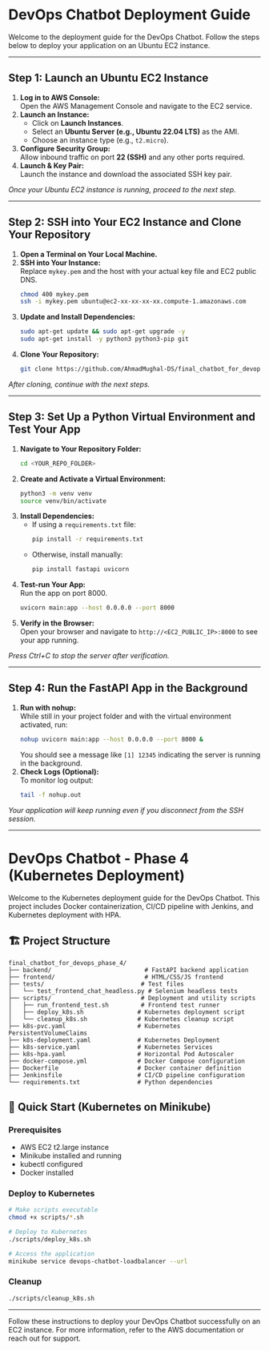 # DevOps Chatbot Deployment Guide

Welcome to the deployment guide for the DevOps Chatbot. Follow the steps below to deploy your application on an Ubuntu EC2 instance.

---

## Step 1: Launch an Ubuntu EC2 Instance

1. **Log in to AWS Console:**  
   Open the AWS Management Console and navigate to the EC2 service.
2. **Launch an Instance:**  
   - Click on **Launch Instances**.
   - Select an **Ubuntu Server (e.g., Ubuntu 22.04 LTS)** as the AMI.
   - Choose an instance type (e.g., `t2.micro`).
3. **Configure Security Group:**  
   Allow inbound traffic on port **22 (SSH)** and any other ports required.
4. **Launch & Key Pair:**  
   Launch the instance and download the associated SSH key pair.

*Once your Ubuntu EC2 instance is running, proceed to the next step.*

---

## Step 2: SSH into Your EC2 Instance and Clone Your Repository

1. **Open a Terminal on Your Local Machine.**
2. **SSH into Your Instance:**  
   Replace `mykey.pem` and the host with your actual key file and EC2 public DNS.
   ```bash
   chmod 400 mykey.pem
   ssh -i mykey.pem ubuntu@ec2-xx-xx-xx-xx.compute-1.amazonaws.com
   ```
3. **Update and Install Dependencies:**  
   ```bash
   sudo apt-get update && sudo apt-get upgrade -y
   sudo apt-get install -y python3 python3-pip git
   ```
4. **Clone Your Repository:**  
   ```bash
   git clone https://github.com/AhmadMughal-DS/final_chatbot_for_devops
   ```

*After cloning, continue with the next steps.*

---

## Step 3: Set Up a Python Virtual Environment and Test Your App

1. **Navigate to Your Repository Folder:**  
   ```bash
   cd <YOUR_REPO_FOLDER>
   ```
2. **Create and Activate a Virtual Environment:**  
   ```bash
   python3 -m venv venv
   source venv/bin/activate
   ```
3. **Install Dependencies:**
   - If using a `requirements.txt` file:
     ```bash
     pip install -r requirements.txt
     ```
   - Otherwise, install manually:
     ```bash
     pip install fastapi uvicorn
     ```
4. **Test-run Your App:**  
   Run the app on port 8000.
   ```bash
   uvicorn main:app --host 0.0.0.0 --port 8000
   ```
5. **Verify in the Browser:**  
   Open your browser and navigate to `http://<EC2_PUBLIC_IP>:8000` to see your app running.

*Press Ctrl+C to stop the server after verification.*

---

## Step 4: Run the FastAPI App in the Background

1. **Run with nohup:**  
   While still in your project folder and with the virtual environment activated, run:
   ```bash
   nohup uvicorn main:app --host 0.0.0.0 --port 8000 &
   ```
   You should see a message like `[1] 12345` indicating the server is running in the background.
2. **Check Logs (Optional):**  
   To monitor log output:
   ```bash
   tail -f nohup.out
   ```

*Your application will keep running even if you disconnect from the SSH session.*

---

# DevOps Chatbot - Phase 4 (Kubernetes Deployment)

Welcome to the Kubernetes deployment guide for the DevOps Chatbot. This project includes Docker containerization, CI/CD pipeline with Jenkins, and Kubernetes deployment with HPA.

## 🏗️ Project Structure

```
final_chatbot_for_devops_phase_4/
├── backend/                          # FastAPI backend application
├── frontend/                         # HTML/CSS/JS frontend
├── tests/                           # Test files
│   └── test_frontend_chat_headless.py # Selenium headless tests
├── scripts/                         # Deployment and utility scripts
│   ├── run_frontend_test.sh         # Frontend test runner
│   ├── deploy_k8s.sh               # Kubernetes deployment script
│   └── cleanup_k8s.sh              # Kubernetes cleanup script
├── k8s-pvc.yaml                    # Kubernetes PersistentVolumeClaims
├── k8s-deployment.yaml             # Kubernetes Deployment
├── k8s-service.yaml                # Kubernetes Services
├── k8s-hpa.yaml                    # Horizontal Pod Autoscaler
├── docker-compose.yml              # Docker Compose configuration
├── Dockerfile                      # Docker container definition
├── Jenkinsfile                     # CI/CD pipeline configuration
└── requirements.txt                # Python dependencies
```

## 🚀 Quick Start (Kubernetes on Minikube)

### Prerequisites
- AWS EC2 t2.large instance
- Minikube installed and running
- kubectl configured
- Docker installed

### Deploy to Kubernetes
```bash
# Make scripts executable
chmod +x scripts/*.sh

# Deploy to Kubernetes
./scripts/deploy_k8s.sh

# Access the application
minikube service devops-chatbot-loadbalancer --url
```

### Cleanup
```bash
./scripts/cleanup_k8s.sh
```

---

Follow these instructions to deploy your DevOps Chatbot successfully on an EC2 instance. For more information, refer to the AWS documentation or reach out for support.